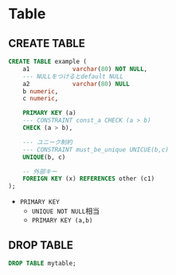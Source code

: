 # Table

## CREATE TABLE


```sql
CREATE TABLE example (
    a1            varchar(80) NOT NULL,
    --- NULLをつけるとdefault NULL
    a2            varchar(80) NULL
    b numeric,
    c numeric,

    PRIMARY KEY (a)
    --- CONSTRAINT const_a CHECK (a > b)
    CHECK (a > b),

    --- ユニーク制約
    --- CONSTRAINT must_be_unique UNICUE(b,c)
    UNIQUE(b, c)

    -- 外部キー
    FOREIGN KEY (x) REFERENCES other (c1)
);
```

* `PRIMARY KEY`
  * `UNIQUE NOT NULL`相当
  * `PRIMARY KEY (a,b)`


## DROP TABLE

```sql
DROP TABLE mytable;
```
